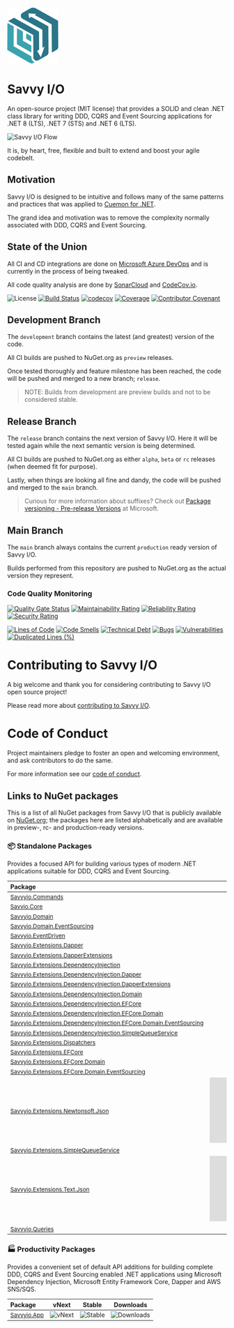 ![Savvy I/O](.nuget/Savvyio.Core/icon.png)

# Savvy I/O

An open-source project (MIT license) that provides a SOLID and clean .NET class library for writing DDD, CQRS and Event Sourcing applications for .NET 8 (LTS), .NET 7 (STS) and .NET 6 (LTS).

![Savvy I/O Flow](https://static.savvyio.net/savvyio.png)

It is, by heart, free, flexible and built to extend and boost your agile codebelt.

## Motivation

Savvy I/O is designed to be intuitive and follows many of the same patterns and practices that was applied to [Cuemon for .NET](https://github.com/gimlichael/Cuemon).

The grand idea and motivation was to remove the complexity normally associated with DDD, CQRS and Event Sourcing.

## State of the Union

All CI and CD integrations are done on [Microsoft Azure DevOps](https://azure.microsoft.com/en-us/services/devops/) and is currently in the process of being tweaked.

All code quality analysis are done by [SonarCloud](https://sonarcloud.io/) and [CodeCov.io](https://codecov.io/).

![License](https://img.shields.io/github/license/codebeltnet/classlib-savvyio) [![Build Status](https://dev.azure.com/codebelt/savvyio/_apis/build/status/codebeltnet.classlib-savvyio?branchName=development)](https://dev.azure.com/codebelt/savvyio/_build/latest?definitionId=2&branchName=development) [![codecov](https://codecov.io/gh/codebeltnet/classlib-savvyio/branch/development/graph/badge.svg)](https://codecov.io/gh/codebeltnet/classlib-savvyio) [![Coverage](https://sonarcloud.io/api/project_badges/measure?project=savvyio&metric=coverage)](https://sonarcloud.io/dashboard?id=savvyio) [![Contributor Covenant](https://img.shields.io/badge/Contributor%20Covenant-2.0-4baaaa.svg)](.github/CODE_OF_CONDUCT.md)

## Development Branch

The `development` branch contains the latest (and greatest) version of the code.

All CI builds are pushed to NuGet.org as `preview` releases.

Once tested thoroughly and feature milestone has been reached, the code will be pushed and merged to a new branch; `release`.

> NOTE: Builds from development are preview builds and not to be considered stable.

## Release Branch

The `release` branch contains the next version of Savvy I/O. Here it will be tested again while the next semantic version is being determined.

All CI builds are pushed to NuGet.org as either `alpha`, `beta` or `rc` releases (when deemed fit for purpose).

Lastly, when things are looking all fine and dandy, the code will be pushed and merged to the `main` branch.

> Curious for more information about suffixes? Check out [Package versioning - Pre-release Versions](https://docs.microsoft.com/en-us/nuget/concepts/package-versioning#pre-release-versions) at Microsoft.

## Main Branch

The `main` branch always contains the current `production` ready version of Savvy I/O.

Builds performed from this repository are pushed to NuGet.org as the actual version they represent.

### Code Quality Monitoring

[![Quality Gate Status](https://sonarcloud.io/api/project_badges/measure?project=savvyio&metric=alert_status)](https://sonarcloud.io/dashboard?id=savvyio) [![Maintainability Rating](https://sonarcloud.io/api/project_badges/measure?project=savvyio&metric=sqale_rating)](https://sonarcloud.io/dashboard?id=savvyio) [![Reliability Rating](https://sonarcloud.io/api/project_badges/measure?project=savvyio&metric=reliability_rating)](https://sonarcloud.io/dashboard?id=savvyio) [![Security Rating](https://sonarcloud.io/api/project_badges/measure?project=savvyio&metric=security_rating)](https://sonarcloud.io/dashboard?id=savvyio)

[![Lines of Code](https://sonarcloud.io/api/project_badges/measure?project=savvyio&metric=ncloc)](https://sonarcloud.io/dashboard?id=savvyio) [![Code Smells](https://sonarcloud.io/api/project_badges/measure?project=savvyio&metric=code_smells)](https://sonarcloud.io/dashboard?id=savvyio) [![Technical Debt](https://sonarcloud.io/api/project_badges/measure?project=savvyio&metric=sqale_index)](https://sonarcloud.io/dashboard?id=savvyio) [![Bugs](https://sonarcloud.io/api/project_badges/measure?project=savvyio&metric=bugs)](https://sonarcloud.io/dashboard?id=savvyio) [![Vulnerabilities](https://sonarcloud.io/api/project_badges/measure?project=savvyio&metric=vulnerabilities)](https://sonarcloud.io/dashboard?id=savvyio) [![Duplicated Lines (%)](https://sonarcloud.io/api/project_badges/measure?project=savvyio&metric=duplicated_lines_density)](https://sonarcloud.io/dashboard?id=savvyio)

# Contributing to Savvy I/O

A big welcome and thank you for considering contributing to Savvy I/O open source project!

Please read more about [contributing to Savvy I/O](.github/CONTRIBUTING.md).

# Code of Conduct

Project maintainers pledge to foster an open and welcoming environment, and ask contributors to do the same.

For more information see our [code of conduct](.github/CODE_OF_CONDUCT.md).

## Links to NuGet packages

This is a list of all NuGet packages from Savvy I/O that is publicly available on [NuGet.org](https://www.nuget.org/packages?q=savvyio); the packages here are listed alphabetically and are available in preview-, rc- and production-ready versions.

### 📦 Standalone Packages

Provides a focused API for building various types of modern .NET applications suitable for DDD, CQRS and Event Sourcing.

|Package|vNext|Stable|Downloads|
|:--|:-:|:-:|:-:|
| <font size="2">[Savvyio.Commands](https://www.nuget.org/packages/Savvyio.Commands/)</font> | ![vNext](https://img.shields.io/nuget/vpre/Savvyio.Commands?logo=nuget) | ![Stable](https://img.shields.io/nuget/v/Savvyio.Commands?logo=nuget) | ![Downloads](https://img.shields.io/nuget/dt/Savvyio.Commands?color=blueviolet&logo=nuget) |
| <font size="2">[Savvio.Core](https://www.nuget.org/packages/Savvyio.Core/)</font> | ![vNext](https://img.shields.io/nuget/vpre/Savvyio.Core?logo=nuget) | ![Stable](https://img.shields.io/nuget/v/Savvyio.Core?logo=nuget) | ![Downloads](https://img.shields.io/nuget/dt/Savvyio.Core?color=blueviolet&logo=nuget) |
| <font size="2">[Savvyio.Domain](https://www.nuget.org/packages/Savvyio.Domain/)</font> | ![vNext](https://img.shields.io/nuget/vpre/Savvyio.Domain?logo=nuget) | ![Stable](https://img.shields.io/nuget/v/Savvyio.Domain?logo=nuget) | ![Downloads](https://img.shields.io/nuget/dt/Savvyio.Domain?color=blueviolet&logo=nuget) |
| <font size="2">[Savvyio.Domain.EventSourcing](https://www.nuget.org/packages/Savvyio.Domain.EventSourcing/)</font> | ![vNext](https://img.shields.io/nuget/vpre/Savvyio.Domain.EventSourcing?logo=nuget) | ![Stable](https://img.shields.io/nuget/v/Savvyio.Domain.EventSourcing?logo=nuget) | ![Downloads](https://img.shields.io/nuget/dt/Savvyio.Domain.EventSourcing?color=blueviolet&logo=nuget) |
| <font size="2">[Savvyio.EventDriven](https://www.nuget.org/packages/Savvyio.EventDriven/)</font> | ![vNext](https://img.shields.io/nuget/vpre/Savvyio.EventDriven?logo=nuget) | ![Stable](https://img.shields.io/nuget/v/Savvyio.EventDriven?logo=nuget) | ![Downloads](https://img.shields.io/nuget/dt/Savvyio.EventDriven?color=blueviolet&logo=nuget) |
| <font size="2">[Savvyio.Extensions.Dapper](https://www.nuget.org/packages/Savvyio.Extensions.Dapper/)</font> | ![vNext](https://img.shields.io/nuget/vpre/Savvyio.Extensions.Dapper?logo=nuget) | ![Stable](https://img.shields.io/nuget/v/Savvyio.Extensions.Dapper?logo=nuget) | ![Downloads](https://img.shields.io/nuget/dt/Savvyio.Extensions.Dapper?color=blueviolet&logo=nuget) |
| <font size="2">[Savvyio.Extensions.DapperExtensions](https://www.nuget.org/packages/Savvyio.Extensions.DapperExtensions/)</font> | ![vNext](https://img.shields.io/nuget/vpre/Savvyio.Extensions.DapperExtensions?logo=nuget) | ![Stable](https://img.shields.io/nuget/v/Savvyio.Extensions.DapperExtensions?logo=nuget) | ![Downloads](https://img.shields.io/nuget/dt/Savvyio.Extensions.DapperExtensions?color=blueviolet&logo=nuget) |
| <font size="2">[Savvyio.Extensions.DependencyInjection](https://www.nuget.org/packages/Savvyio.Extensions.DependencyInjection/)</font> | ![vNext](https://img.shields.io/nuget/vpre/Savvyio.Extensions.DependencyInjection?logo=nuget) | ![Stable](https://img.shields.io/nuget/v/Savvyio.Extensions.DependencyInjection?logo=nuget) | ![Downloads](https://img.shields.io/nuget/dt/Savvyio.Extensions.DependencyInjection?color=blueviolet&logo=nuget) |
| <font size="2">[Savvyio.Extensions.DependencyInjection.Dapper](https://www.nuget.org/packages/Savvyio.Extensions.DependencyInjection.Dapper/)</font> | ![vNext](https://img.shields.io/nuget/vpre/Savvyio.Extensions.DependencyInjection.Dapper?logo=nuget) | ![Stable](https://img.shields.io/nuget/v/Savvyio.Extensions.DependencyInjection.Dapper?logo=nuget) | ![Downloads](https://img.shields.io/nuget/dt/Savvyio.Extensions.DependencyInjection.Dapper?color=blueviolet&logo=nuget) |
| <font size="2">[Savvyio.Extensions.DependencyInjection.DapperExtensions](https://www.nuget.org/packages/Savvyio.Extensions.DependencyInjection.DapperExtensions/)</font> | ![vNext](https://img.shields.io/nuget/vpre/Savvyio.Extensions.DependencyInjection.DapperExtensions?logo=nuget) | ![Stable](https://img.shields.io/nuget/v/Savvyio.Extensions.DependencyInjection.DapperExtensions?logo=nuget) | ![Downloads](https://img.shields.io/nuget/dt/Savvyio.Extensions.DependencyInjection.DapperExtensions?color=blueviolet&logo=nuget) |
| <font size="2">[Savvyio.Extensions.DependencyInjection.Domain](https://www.nuget.org/packages/Savvyio.Extensions.DependencyInjection.Domain/)</font> | ![vNext](https://img.shields.io/nuget/vpre/Savvyio.Extensions.DependencyInjection.Domain?logo=nuget) | ![Stable](https://img.shields.io/nuget/v/Savvyio.Extensions.DependencyInjection.Domain?logo=nuget) | ![Downloads](https://img.shields.io/nuget/dt/Savvyio.Extensions.DependencyInjection.Domain?color=blueviolet&logo=nuget) |
| <font size="2">[Savvyio.Extensions.DependencyInjection.EFCore](https://www.nuget.org/packages/Savvyio.Extensions.DependencyInjection.EFCore/)</font> | ![vNext](https://img.shields.io/nuget/vpre/Savvyio.Extensions.DependencyInjection.EFCore?logo=nuget) | ![Stable](https://img.shields.io/nuget/v/Savvyio.Extensions.DependencyInjection.EFCore?logo=nuget) | ![Downloads](https://img.shields.io/nuget/dt/Savvyio.Extensions.DependencyInjection.EFCore?color=blueviolet&logo=nuget) |
| <font size="2">[Savvyio.Extensions.DependencyInjection.EFCore.Domain](https://www.nuget.org/packages/Savvyio.Extensions.DependencyInjection.EFCore.Domain/)</font> | ![vNext](https://img.shields.io/nuget/vpre/Savvyio.Extensions.DependencyInjection.EFCore.Domain?logo=nuget) | ![Stable](https://img.shields.io/nuget/v/Savvyio.Extensions.DependencyInjection.EFCore.Domain?logo=nuget) | ![Downloads](https://img.shields.io/nuget/dt/Savvyio.Extensions.DependencyInjection.EFCore.Domain?color=blueviolet&logo=nuget) |
| <font size="2">[Savvyio.Extensions.DependencyInjection.EFCore.Domain.EventSourcing](https://www.nuget.org/packages/Savvyio.Extensions.DependencyInjection.EFCore.Domain.EventSourcing/)</font> | ![vNext](https://img.shields.io/nuget/vpre/Savvyio.Extensions.DependencyInjection.EFCore.Domain.EventSourcing?logo=nuget) | ![Stable](https://img.shields.io/nuget/v/Savvyio.Extensions.DependencyInjection.EFCore.Domain.EventSourcing?logo=nuget) | ![Downloads](https://img.shields.io/nuget/dt/Savvyio.Extensions.DependencyInjection.EFCore.Domain.EventSourcing?color=blueviolet&logo=nuget) |
| <font size="2">[Savvyio.Extensions.DependencyInjection.SimpleQueueService](https://www.nuget.org/packages/Savvyio.Extensions.DependencyInjection.SimpleQueueService/)</font> | ![vNext](https://img.shields.io/nuget/vpre/Savvyio.Extensions.DependencyInjection.SimpleQueueService?logo=nuget) | ![Stable](https://img.shields.io/nuget/v/Savvyio.Extensions.DependencyInjection.SimpleQueueService?logo=nuget) | ![Downloads](https://img.shields.io/nuget/dt/Savvyio.Extensions.DependencyInjection.SimpleQueueService?color=blueviolet&logo=nuget) |
| <font size="2">[Savvyio.Extensions.Dispatchers](https://www.nuget.org/packages/Savvyio.Extensions.Dispatchers/)</font> | ![vNext](https://img.shields.io/nuget/vpre/Savvyio.Extensions.Dispatchers?logo=nuget) | ![Stable](https://img.shields.io/nuget/v/Savvyio.Extensions.Dispatchers?logo=nuget) | ![Downloads](https://img.shields.io/nuget/dt/Savvyio.Extensions.Dispatchers?color=blueviolet&logo=nuget) |
| <font size="2">[Savvyio.Extensions.EFCore](https://www.nuget.org/packages/Savvyio.Extensions.EFCore/)</font> | ![vNext](https://img.shields.io/nuget/vpre/Savvyio.Extensions.EFCore?logo=nuget) | ![Stable](https://img.shields.io/nuget/v/Savvyio.Extensions.EFCore?logo=nuget) | ![Downloads](https://img.shields.io/nuget/dt/Savvyio.Extensions.EFCore?color=blueviolet&logo=nuget) |
| <font size="2">[Savvyio.Extensions.EFCore.Domain](https://www.nuget.org/packages/Savvyio.Extensions.EFCore.Domain/)</font> | ![vNext](https://img.shields.io/nuget/vpre/Savvyio.Extensions.EFCore.Domain?logo=nuget) | ![Stable](https://img.shields.io/nuget/v/Savvyio.Extensions.EFCore.Domain?logo=nuget) | ![Downloads](https://img.shields.io/nuget/dt/Savvyio.Extensions.EFCore.Domain?color=blueviolet&logo=nuget) |
| <font size="2">[Savvyio.Extensions.EFCore.Domain.EventSourcing](https://www.nuget.org/packages/Savvyio.Extensions.EFCore.Domain.EventSourcing/)</font> | ![vNext](https://img.shields.io/nuget/vpre/Savvyio.Extensions.EFCore.Domain.EventSourcing?logo=nuget) | ![Stable](https://img.shields.io/nuget/v/Savvyio.Extensions.EFCore.Domain.EventSourcing?logo=nuget) | ![Downloads](https://img.shields.io/nuget/dt/Savvyio.Extensions.EFCore.Domain.EventSourcing?color=blueviolet&logo=nuget) |
| <font size="2">[Savvyio.Extensions.Newtonsoft.Json](https://www.nuget.org/packages/Savvyio.Extensions.Newtonsoft.Json/)</font> | ![vNext](https://img.shields.io/nuget/vpre/Savvyio.Extensions.Newtonsoft.Json?logo=nuget) | ![Stable](https://img.shields.io/nuget/v/Savvyio.Extensions.Newtonsoft.Json?logo=nuget) | ![Downloads](https://img.shields.io/nuget/dt/Savvyio.Extensions.Newtonsoft.Json?color=blueviolet&logo=nuget) |
| <font size="2">[Savvyio.Extensions.SimpleQueueService](https://www.nuget.org/packages/Savvyio.Extensions.SimpleQueueService/)</font> | ![vNext](https://img.shields.io/nuget/vpre/Savvyio.Extensions.SimpleQueueService?logo=nuget) | ![Stable](https://img.shields.io/nuget/v/Savvyio.Extensions.SimpleQueueService?logo=nuget) | ![Downloads](https://img.shields.io/nuget/dt/Savvyio.Extensions.SimpleQueueService?color=blueviolet&logo=nuget) |
| <font size="2">[Savvyio.Extensions.Text.Json](https://www.nuget.org/packages/Savvyio.Extensions.Text.Json/)</font> | ![vNext](https://img.shields.io/nuget/vpre/Savvyio.Extensions.Text.Json?logo=nuget) | ![Stable](https://img.shields.io/nuget/v/Savvyio.Extensions.Text.Json?logo=nuget) | ![Downloads](https://img.shields.io/nuget/dt/Savvyio.Extensions.Text.Json?color=blueviolet&logo=nuget) |
| <font size="2">[Savvyio.Queries](https://www.nuget.org/packages/Savvyio.Queries/)</font> | ![vNext](https://img.shields.io/nuget/vpre/Savvyio.Queries?logo=nuget) | ![Stable](https://img.shields.io/nuget/v/Savvyio.Queries?logo=nuget) | ![Downloads](https://img.shields.io/nuget/dt/Savvyio.Queries?color=blueviolet&logo=nuget) |

### 🏭 Productivity Packages

Provides a convenient set of default API additions for building complete DDD, CQRS and Event Sourcing enabled .NET applications using Microsoft Dependency Injection, Microsoft Entity Framework Core, Dapper and AWS SNS/SQS.

|Package|vNext|Stable|Downloads|
|:--|:-:|:-:|:-:|
| <font size="2">[Savvyio.App](https://www.nuget.org/packages/Savvyio.App/)</font> | ![vNext](https://img.shields.io/nuget/vpre/Savvyio.App?logo=nuget) | ![Stable](https://img.shields.io/nuget/v/Savvyio.App?logo=nuget) | ![Downloads](https://img.shields.io/nuget/dt/Savvyio.App?color=blueviolet&logo=nuget) |
